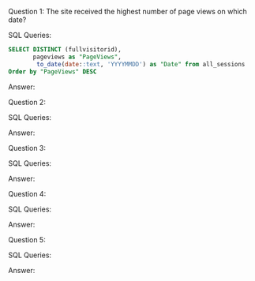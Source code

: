 Question 1: The site received the highest number of page views on which date? 

SQL Queries:
```sql 
SELECT DISTINCT (fullvisitorid), 
       pageviews as "PageViews", 
        to_date(date::text, 'YYYYMMDD') as "Date" from all_sessions 
Order by "PageViews" DESC
```


Answer: 



Question 2: 

SQL Queries:

Answer:



Question 3: 

SQL Queries:

Answer:



Question 4: 

SQL Queries:

Answer:



Question 5: 

SQL Queries:

Answer:
